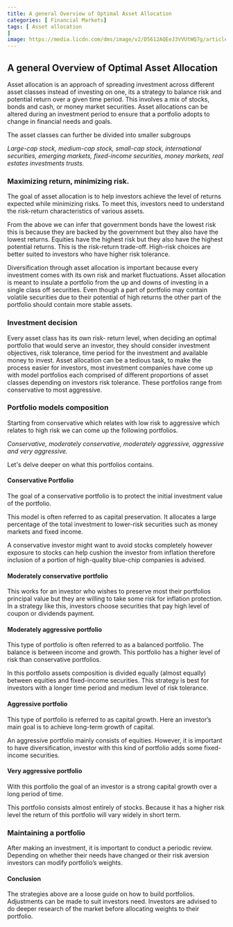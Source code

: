 ```yaml
---
title: A general Overview of Optimal Asset Allocation
categories: [ Financial Markets]
tags: [ Asset allocation
] 
image: https://media.licdn.com/dms/image/v2/D5612AQEeJ3VVUtWQ7g/article-cover_image-shrink_600_2000/article-cover_image-shrink_600_2000/0/1683459033420?e=2147483647&v=beta&t=lnbFC-yOlPI9XP5DN2TiqwF5GKiimy3QlbQHFGi2QUw
---
```


## A general Overview of Optimal Asset Allocation

Asset allocation is an approach of spreading investment across different asset classes instead of investing on one, its a strategy to balance risk and potential return over a given time period. This involves a mix of stocks, bonds and cash, or money market securities. Asset allocations can be altered during an investment period to ensure that a portfolio adopts to change in financial needs and goals.

The asset classes can further be divided into smaller subgroups

*Large-cap stock, medium-cap stock, small-cap stock, international securities, emerging markets, fixed-income securities, money markets, real estates investments trusts.*

### Maximizing return, minimizing risk.

The goal of asset allocation is to help investors achieve the level of returns expected while minimizing risks. To meet this, investors need to understand the risk-return characteristics of various assets.

From the above we can infer that government bonds have the lowest risk this is because they are backed by the government but they also have the lowest returns. Equities have the highest risk but they also have the highest potential returns. This is the risk-return trade-off. High-risk choices are better suited to investors who have higher risk tolerance. 

Diversification through asset allocation is important because every investment comes with its own risk and market fluctuations. Asset allocation is meant to insulate a portfolio from the up and downs of investing in a single class off securities. Even though a part of portfolio may contain volatile securities due to their potential of high returns the other part of the portfolio should contain more stable assets.

### Investment decision 

Every asset class has its own risk- return level, when deciding an optimal portfolio that would serve an investor, they should consider investment objectives, risk tolerance, time period for the investment and available money to invest.
Asset allocation can be a tedious task, to make the process easier for investors, most investment companies have come up with model portfolios each comprised of different proportions of asset classes depending on investors risk tolerance. These portfolios range from conservative to most aggressive.

### Portfolio models composition
Starting from conservative which relates with low risk to aggressive which relates to high risk we can come up the following portfolios.

*Conservative, moderately conservative, moderately aggressive, aggressive and very aggressive.* 

Let's delve deeper on what this portfolios contains.

#### Conservative Portfolio
The goal of a conservative portfolio is to protect the initial investment value of the portfolio. 

This model is often referred to as capital preservation. It allocates a large percentage of the total investment to lower-risk securities such as money markets and fixed income. 

A conservative investor might want to avoid stocks completely however exposure to stocks can help cushion the investor from inflation therefore inclusion of a portion of high-quality blue-chip companies is advised.

#### Moderately conservative portfolio
This works for an investor who wishes to preserve most their portfolios principal value but they are willing to take some risk for inflation protection. 
In a strategy like this, investors choose securities that pay high level of coupon or dividends payment.

#### Moderately aggressive portfolio
This type of portfolio is often referred to as a balanced portfolio. The balance is between income and growth. This portfolio has a higher level of risk than conservative portfolios.

In this portfolio assets composition is divided equally (almost equally) between equities and fixed-income securities.
This strategy is best for investors with a longer time period and medium level of risk tolerance.

#### Aggressive portfolio

This type of portfolio is referred to as capital growth. Here an investor’s main goal is to achieve long-term growth of capital.

An aggressive portfolio mainly consists of equities. However, it is important to have diversification, investor with this kind of portfolio adds some fixed-income securities.

#### Very aggressive portfolio
With this portfolio the goal of an investor is a strong capital growth over a long period of time. 

This portfolio consists almost entirely of stocks. Because it has a higher risk level the return of this portfolio will vary widely in short term.

### Maintaining a portfolio
After making an investment, it is important to conduct a periodic review. Depending on whether their needs have changed or their risk aversion investors can modify portfolio’s weights.

#### Conclusion
The strategies above are a loose guide on how to build portfolios. Adjustments can be made to suit investors need. Investors are advised to do deeper research of the market before allocating weights to their portfolio.



